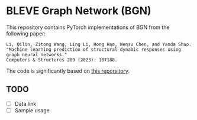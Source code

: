# BLEVE Graph Network (BGN)

This repository contains PyTorch implementations of BGN from the following paper:

    Li, Qilin, Zitong Wang, Ling Li, Hong Hao, Wensu Chen, and Yanda Shao. 
    "Machine learning prediction of structural dynamic responses using graph neural networks." 
    Computers & Structures 289 (2023): 107188.

The code is significantly based on [this reporsitory](https://github.com/echowve/meshGraphNets_pytorch).

## TODO

 - [ ] Data link  
 - [ ] Sample usage  